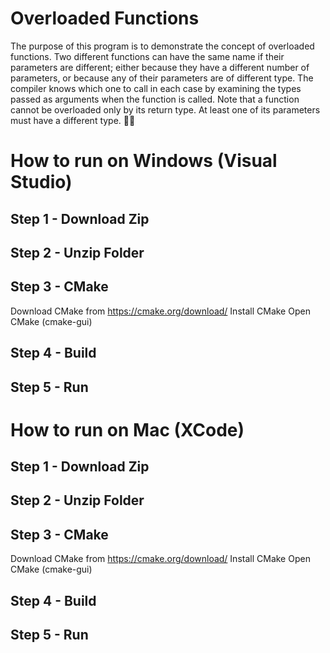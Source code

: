# Overloaded Functions
The purpose of this program is to demonstrate the concept of overloaded functions. Two different functions can have the same name if their parameters are different; 
either because they have a different number of parameters, or because any of their parameters are of different type. 
The compiler knows which one to call in each case by examining the types passed as arguments when the function is called. 
Note that a function cannot be overloaded only by its return type. At least one of its parameters must have a different type. :face_with_spiral_eyes:

# How to run on Windows (Visual Studio)
## Step 1 - Download Zip
## Step 2 - Unzip Folder
## Step 3 - CMake
Download CMake from https://cmake.org/download/
Install CMake
Open CMake (cmake-gui)
## Step 4 - Build
## Step 5 - Run

# How to run on Mac (XCode)
## Step 1 - Download Zip
## Step 2 - Unzip Folder
## Step 3 - CMake
Download CMake from https://cmake.org/download/
Install CMake
Open CMake (cmake-gui)
## Step 4 - Build
## Step 5 - Run
